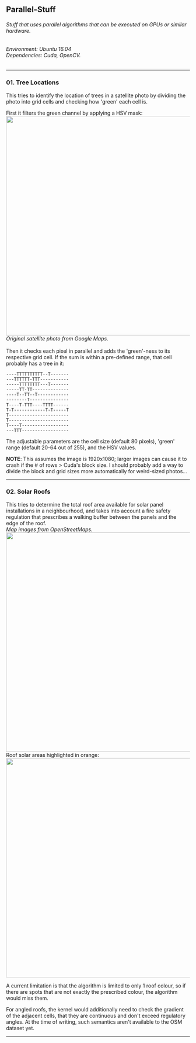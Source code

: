 <h2> Parallel-Stuff </h2> 
<h6> Stuff that uses parallel algorithms that can be executed on GPUs or similar hardware. </h6> 

<h6> Environment: Ubuntu 16.04 <br/> Dependencies: Cuda, OpenCV. </h6> 

--- 

### 01. Tree Locations 

This tries to identify the location of trees in a satellite photo by dividing the photo into grid cells and checking how 'green' each cell is. 

First it filters the green channel by applying a HSV mask: 
<img src="https://user-images.githubusercontent.com/13679090/39669457-b15140e0-511e-11e8-9e07-f5862c1f5962.jpg" width='600'><br/> 
_Original satellite photo from Google Maps._<br/><br/>
Then it checks each pixel in parallel and adds the 'green'-ness to its respective grid cell. If the sum is within a pre-defined range, that cell probably has a tree in it: 
``` 
----TTTTTTTTTT--T-------
---TTTTTT-TTT-----------
-----TTTTTTTT---T-------
-----TT-TT--------------
----T--TT--T------------
--------T---------------
T----T-TTT----TTTT------
T-T------------T-T-----T
T-----------------------
T-----------------------
T----T------------------
---TTT------------------
```

The adjustable parameters are the cell size (default 80 pixels), 'green' range (default 20-64 out of 255), and the HSV values. 

**NOTE**: This assumes the image is 1920x1080; larger images can cause it to crash if the # of rows > Cuda's block size. I should probably add a way to divide the block and grid sizes more automatically for weird-sized photos... 

--- 

### 02. Solar Roofs 

This tries to determine the total roof area available for solar panel installations in a neighbourhood, and takes into account a fire safety regulation that prescribes a walking buffer between the panels and the edge of the roof. <br/>
_Map images from OpenStreetMaps._ <br/> 
<img src="https://user-images.githubusercontent.com/13679090/40649981-cd2a9106-6364-11e8-882b-f18b757d407a.jpg" width='600'> 
<br/>Roof solar areas highlighted in orange: <br/> 
<img src="https://user-images.githubusercontent.com/13679090/40649982-cd68d2a4-6364-11e8-8f67-c7bfaa1fe549.jpg" width='600'>

A current limitation is that the algorithm is limited to only 1 roof colour, so if there are spots that are not exactly the prescribed colour, the algorithm would miss them. 

For angled roofs, the kernel would additionally need to check the gradient of the adjacent cells, that they are continuous and don't exceed regulatory angles. At the time of writing, such semantics aren't available to the OSM dataset yet. 

---
